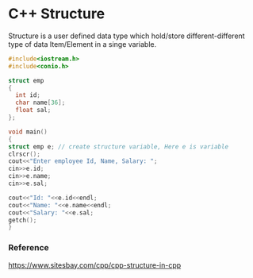# C++ Structure
Structure is a user defined data type which hold/store different-different type of data Item/Element in a singe variable.

```cpp
#include<iostream.h>
#include<conio.h>

struct emp
{
  int id;
  char name[36];
  float sal;
};

void main()
{
struct emp e; // create structure variable, Here e is variable
clrscr();
cout<<"Enter employee Id, Name, Salary: ";
cin>>e.id;
cin>>e.name;
cin>>e.sal;

cout<<"Id: "<<e.id<<endl;
cout<<"Name: "<<e.name<<endl;
cout<<"Salary: "<<e.sal;
getch();
}
```

### Reference
https://www.sitesbay.com/cpp/cpp-structure-in-cpp
